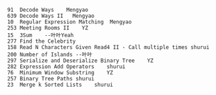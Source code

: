   
	91	Decode Ways	   Mengyao
	639 Decode Ways II	 Mengyao
	10	Regular Expression Matching	 Mengyao
	253	Meeting Rooms II	YZ	
	15	3Sum	--叶叶Yeah
	277	Find the Celebrity	
	158	Read N Characters Given Read4 II - Call multiple times shurui
	200	Number of Islands --叶叶	
	297	Serialize and Deserialize Binary Tree	 YZ		
	282	Expression Add Operators	shurui
	76	Minimum Window Substring	YZ
	257	Binary Tree Paths shurui
	23	Merge k Sorted Lists	shurui
